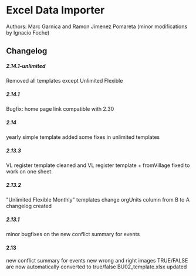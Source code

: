 # Excel Data Importer

Authors: Marc Garnica and Ramon Jimenez Pomareta (minor modifications by Ignacio Foche)

## Changelog

##### 2.14.1-unlimited
Removed all templates except Unlimited Flexible

##### 2.14.1
Bugfix: home page link compatible with 2.30

##### 2.14
yearly simple template added
some fixes in unlimited templates

##### 2.13.3
VL register template cleaned and VL register template + fromVillage fixed to work on one sheet.

##### 2.13.2
"Unlimited Flexible Monthly" templates change orgUnits column from B to A
changelog created

##### 2.13.1
minor bugfixes on the new conflict summary for events 

#### 2.13
new conflict summary for events
new wrong and right images
TRUE/FALSE are now automatically converted to true/false
BU02_template.xlsx updated